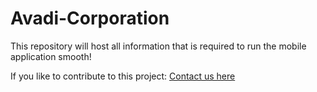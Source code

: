 # Avadi-Corporation
This repository will host all information that is required to run the mobile application smooth!


If you like to contribute to this project: <a href="mailto:anbuceo@gmail.com">Contact us here</a>
